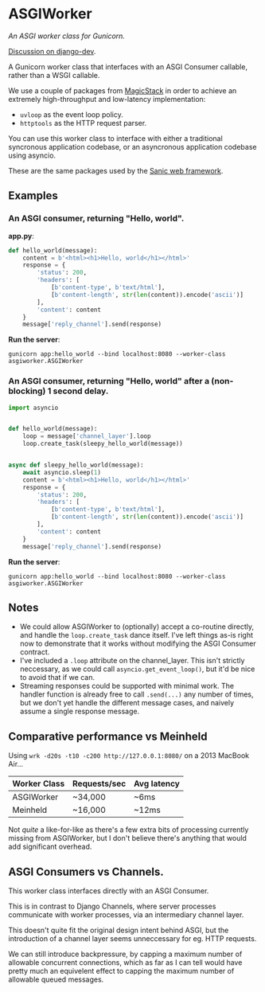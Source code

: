 # ASGIWorker

*An ASGI worker class for Gunicorn.*

[Discussion on django-dev](https://groups.google.com/forum/#!topic/django-developers/_314PGl3Ao0).

A Gunicorn worker class that interfaces with an ASGI Consumer callable, rather than a WSGI callable.

We use a couple of packages from [MagicStack](https://github.com/MagicStack/) in
order to achieve an extremely high-throughput and low-latency implementation:

* `uvloop` as the event loop policy.
* `httptools` as the HTTP request parser.

You can use this worker class to interface with either a traditional syncronous
application codebase, or an asyncronous application codebase using asyncio.

These are the same packages used by the [Sanic web framework](https://github.com/channelcat/sanic).

## Examples

### An ASGI consumer, returning "Hello, world".

**app.py**:

```python
def hello_world(message):
    content = b'<html><h1>Hello, world</h1></html>'
    response = {
        'status': 200,
        'headers': [
            [b'content-type', b'text/html'],
            [b'content-length', str(len(content)).encode('ascii')]
        ],
        'content': content
    }
    message['reply_channel'].send(response)
```

**Run the server**:

```shell
gunicorn app:hello_world --bind localhost:8080 --worker-class asgiworker.ASGIWorker
```

### An ASGI consumer, returning "Hello, world" after a (non-blocking) 1 second delay.

```python
import asyncio


def hello_world(message):
    loop = message['channel_layer'].loop
    loop.create_task(sleepy_hello_world(message))


async def sleepy_hello_world(message):
    await asyncio.sleep(1)
    content = b'<html><h1>Hello, world</h1></html>'
    response = {
        'status': 200,
        'headers': [
            [b'content-type', b'text/html'],
            [b'content-length', str(len(content)).encode('ascii')]
        ],
        'content': content
    }
    message['reply_channel'].send(response)
```

**Run the server**:

```shell
gunicorn app:hello_world --bind localhost:8080 --worker-class asgiworker.ASGIWorker
```

## Notes

* We could allow ASGIWorker to (optionally) accept a co-routine directly, and
handle the `loop.create_task` dance itself. I've left things as-is right now
to demonstrate that it works without modifying the ASGI Consumer contract.
* I've included a `.loop` attribute on the channel_layer. This isn't strictly
neccessary, as we could call `asyncio.get_event_loop()`, but it'd be nice to
avoid that if we can.
* Streaming responses could be supported with minimal work. The handler function
is already free to call `.send(...)` any number of times, but we don't yet
handle the different message cases, and naively assume a single response message.

## Comparative performance vs Meinheld

Using `wrk -d20s -t10 -c200 http://127.0.0.1:8080/` on a 2013 MacBook Air...

Worker Class | Requests/sec | Avg latency
-------------|--------------|------------
ASGIWorker   |      ~34,000 |        ~6ms
Meinheld     |      ~16,000 |       ~12ms

Not *quite* a like-for-like as there's a few extra bits of processing currently
missing from ASGIWorker, but I don't believe there's anything that would add
significant overhead.

## ASGI Consumers vs Channels.

This worker class interfaces directly with an ASGI Consumer.

This is in contrast to Django Channels, where server processes communicate
with worker processes, via an intermediary channel layer.

This doesn't quite fit the original design intent behind ASGI, but the
introduction of a channel layer seems unneccessary for eg. HTTP requests.

We can still introduce backpressure, by capping a maximum number of allowable
concurrent connections, which as far as I can tell would have pretty much
an equivelent effect to capping the maximum number of allowable queued messages.
